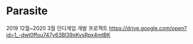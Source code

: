 # Parasite
2019 12월~2020 3월 인디게임 개발 프로젝트 
 https://drive.google.com/open?id=1_-dwt0ffou747y63Bl39xKvsRpx4mtBK
